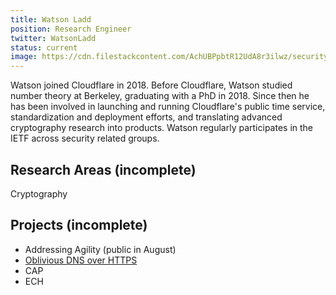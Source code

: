 ```yaml
---
title: Watson Ladd
position: Research Engineer
twitter: WatsonLadd
status: current
image: https://cdn.filestackcontent.com/AchUBPpbtR12UdA8r3ilwz/security=policy:eyJleHBpcnkiOjIyNTEyMzAxNTksImNhbGwiOlsicmVhZCIsImNvbnZlcnQiXSwiaGFuZGxlIjoicHRPbjg1VlR4QzNUcFFxSjRGQUEifQ==,signature:b24a748f512869b0f5372d2e75dd49516bace0288946b7d5f919d2cc8b373618/cache=expiry:max/resize=w:600,h:600,fit:crop,align:faces/rotate=d:exif/ptOn85VTxC3TpQqJ4FAA
---
```

Watson joined Cloudflare in 2018. Before Cloudflare, Watson studied number theory at Berkeley, graduating with a PhD in 2018. Since then he has been involved in launching and running Cloudflare's public time service, standardization and deployment efforts, and translating advanced cryptography research into products.  Watson regularly participates in the IETF across security related groups. 

## Research Areas (incomplete)
Cryptography

## Projects (incomplete)
* Addressing Agility (public in August)
* [Oblivious DNS over HTTPS](/docs/odns)
* CAP
* ECH



